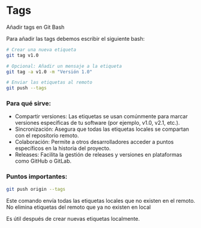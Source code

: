 # Tags

Añadir tags en Git Bash

Para añadir las tags debemos escribir el siguiente bash:
```bash
# Crear una nueva etiqueta
git tag v1.0

# Opcional: Añadir un mensaje a la etiqueta
git tag -a v1.0 -m "Versión 1.0"

# Enviar las etiquetas al remoto
git push --tags
```

### Para qué sirve:

- Compartir versiones: Las etiquetas se usan comúnmente para marcar versiones específicas de tu software (por ejemplo, v1.0, v2.1, etc.).
- Sincronización: Asegura que todas las etiquetas locales se compartan con el repositorio remoto.
- Colaboración: Permite a otros desarrolladores acceder a puntos específicos en la historia del proyecto.
- Releases: Facilita la gestión de releases y versiones en plataformas como GitHub o GitLab.

### Puntos importantes:
```bash
git push origin --tags
```
Este comando envía todas las etiquetas locales que no existen en el remoto.
No elimina etiquetas del remoto que ya no existen en local

Es útil después de crear nuevas etiquetas localmente.